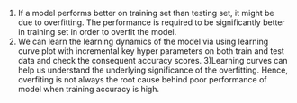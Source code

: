 1) If a model performs better on training set than testing set, it might be due to overfitting. The performance is required to be significantly better in training set in order to overfit the model.
2) We can learn the learning dynamics of the model via using learning curve plot with incremental key hyper parameters on both train and test data and check the consequent accuracy scores.
3)Learning curves can help us understand the underlying significance of the overfitting.
Hence, overfiting is not always the root cause behind poor performance of model when training accuracy is high.
